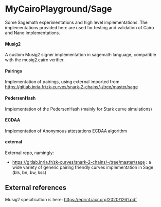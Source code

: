 # MyCairoPlayground/Sage
Some Sagemath experimentations and high level implementations. The implementations provided here are used for testing and validation of
 Cairo and Nano implementations.



#### Musig2
A custom Musig2 signer implementation in sagemath language, compatible with the musig2.cairo verifier. 
#### Pairings
Implementation of pairings, using external imported from https://gitlab.inria.fr/zk-curves/snark-2-chains/-/tree/master/sage
#### PedersenHash
Implementation of the PedersenHash (mainly for Stark curve simulations)
#### ECDAA
Implementation of Anonymous attestations ECDAA algorithm
#### external
External repo, namingly:
- https://gitlab.inria.fr/zk-curves/snark-2-chains/-/tree/master/sage : a wide variety of generic pairing friendly curves implementation in Sage (bls, bn, bw, kss)

## External references

Musig2 specification is here:
https://eprint.iacr.org/2020/1261.pdf 

